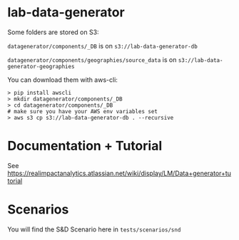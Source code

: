 # lab-data-generator

Some folders are stored on S3:

`datagenerator/components/_DB` is on `s3://lab-data-generator-db`

`datagenerator/components/geographies/source_data` is on `s3://lab-data-generator-geographies`

You can download them with aws-cli:

```
> pip install awscli
> mkdir datagenerator/components/_DB
> cd datagenerator/components/_DB
# make sure you have your AWS env variables set
> aws s3 cp s3://lab-data-generator-db . --recursive
```

# Documentation + Tutorial

See https://realimpactanalytics.atlassian.net/wiki/display/LM/Data+generator+tutorial

# Scenarios

You will find the S&D Scenario here in `tests/scenarios/snd`
